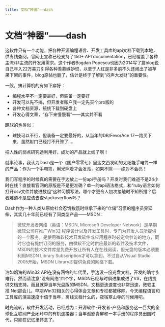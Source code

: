 ```yaml
---
title: 文档“神器”——dash
---
```

# 文档“神器”——dash

这软件只有一个功能，把各种开源编程语言、开发工具库的api文档下载到本地，供离线查阅。官网上宣称已经支持了150+ API documentation，已经覆盖了各种主流/非主流的开发用需求。这个作者Bogdan Popescu也因为2014写了篇blog说自己年入22万美刀引得各种羡慕嫉妒恨，以至于人红是非多前不久还闹出了被苹果下架的事件，blog原帖也删了，估计是终于了解到“闷声大发财”的重要性。

一般，搞计算机的有如下癖好：

- 编程水平不一定要最好，但装备一定要好
- 开发可以先不搞，但开发者账户我一定先买个pro版的
- 各种文档资源，统统下载到硬盘上
- 开发心得文章，“存下来慢慢看”——其实并不看

踢球的也类似：

- 球技可以不行，但装备一定要最好的，从当年的DB/Fevo/Ace 17一路买下来，虽然射门已经打不开胯了....

把人性的弱点研究透利用好，成功的产品就上线了啊！

就事论事，我认为Dash是一个《国产零零七》里达文西发明的太阳能手电筒一样的产品：作为一个手电筒，用光照着才会发亮，如果不照——绝对不会亮！

我们写程序的时候真的需要在手边放上一份api手册吗？开发时我们难道不是24小时在线？直接看官网的原版是不是更准确？单一的api语法格式，和“ruby语言如何打开csv文件并放进数组”这种习惯写法，哪个才更令人初次接触时不知所措？后者难道不是应该去查stackoverflow吗？

Dash作为一种人类从原始社会忍饥挨饿时继承下来的“仓储”习惯的程序员界延伸，其实几十年前已经有了同类型产品——MSDN：

> 微软开发者网络（英语：MSDN, Microsoft Developer Network）是早期微软公司在推广Win32 程序设计以及开发工具时，专门为开发人员所提供的一个服务，是使用微软技术开发软件或应用程序时必定会参访的地方，同时它也有提供订阅的服务，由微软不定时供应最新的软件及技术文件，MSDN的技术文件库是免费开放让所有人在在线阅读，但光盘的版本必须要利用MSDN Library Subscription才可以拿到，不过自从Visual Studio 2005开始，MSDN Library即提供免费的网络下载。

浩如烟海的Win32 API在没有网络的年代里，手边没一份光盘文档，开发的确寸步难行。然而请注意“没有网络”四个字，MSDN已经与时俱进集成进了VS，在线提供文档支持。而且就算当年光盘版的MSDN，文档更迭速度也非常迅速，微软主推.Net那会儿，早期Win32相关的心得体会文章和专栏都被移除。今天编程语言和工具库的演进速度十倍于当年，离线文档什么的，夜宿寒山寺的时候用吧。

时光流转，软件开发活动，已经成为：开源软件-开发者-产品和服务这一巨大的全球化互联网产业闭环中的有机连接器；当年孤影青屏和一本手册的程序员田园时代，只能在记忆里怀念了。
